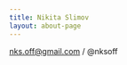 ```yaml
---
title: Nikita Slimov
layout: about-page
---
```


<a href="mailto:nks.off@gmail.com">nks.off@gmail.com</a> / @nksoff
